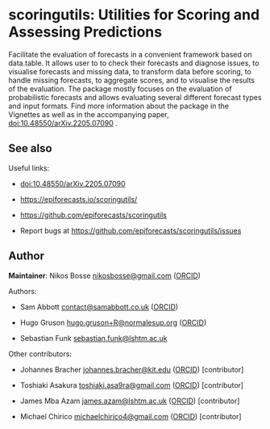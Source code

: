 # scoringutils: Utilities for Scoring and Assessing Predictions

Facilitate the evaluation of forecasts in a convenient framework based
on data.table. It allows user to to check their forecasts and diagnose
issues, to visualise forecasts and missing data, to transform data
before scoring, to handle missing forecasts, to aggregate scores, and to
visualise the results of the evaluation. The package mostly focuses on
the evaluation of probabilistic forecasts and allows evaluating several
different forecast types and input formats. Find more information about
the package in the Vignettes as well as in the accompanying paper,
[doi:10.48550/arXiv.2205.07090](https://doi.org/10.48550/arXiv.2205.07090)
.

## See also

Useful links:

- [doi:10.48550/arXiv.2205.07090](https://doi.org/10.48550/arXiv.2205.07090)

- <https://epiforecasts.io/scoringutils/>

- <https://github.com/epiforecasts/scoringutils>

- Report bugs at <https://github.com/epiforecasts/scoringutils/issues>

## Author

**Maintainer**: Nikos Bosse <nikosbosse@gmail.com>
([ORCID](https://orcid.org/0000-0002-7750-5280))

Authors:

- Sam Abbott <contact@samabbott.co.uk>
  ([ORCID](https://orcid.org/0000-0001-8057-8037))

- Hugo Gruson <hugo.gruson+R@normalesup.org>
  ([ORCID](https://orcid.org/0000-0002-4094-1476))

- Sebastian Funk <sebastian.funk@lshtm.ac.uk>

Other contributors:

- Johannes Bracher <johannes.bracher@kit.edu>
  ([ORCID](https://orcid.org/0000-0002-3777-1410)) \[contributor\]

- Toshiaki Asakura <toshiaki.asa9ra@gmail.com>
  ([ORCID](https://orcid.org/0000-0001-8838-785X)) \[contributor\]

- James Mba Azam <james.azam@lshtm.ac.uk>
  ([ORCID](https://orcid.org/0000-0001-5782-7330)) \[contributor\]

- Michael Chirico <michaelchirico4@gmail.com>
  ([ORCID](https://orcid.org/0000-0003-0787-087X)) \[contributor\]

